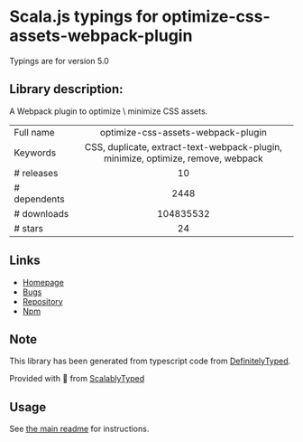 
# Scala.js typings for optimize-css-assets-webpack-plugin

Typings are for version 5.0

## Library description:
A Webpack plugin to optimize \ minimize CSS assets.

|                    |                 |
| ------------------ | :-------------: |
| Full name          | optimize-css-assets-webpack-plugin |
| Keywords           | CSS, duplicate, extract-text-webpack-plugin, minimize, optimize, remove, webpack |
| # releases         | 10 |
| # dependents       | 2448 |
| # downloads        | 104835532 |
| # stars            | 24 |

## Links
- [Homepage](http://github.com/NMFR/optimize-css-assets-webpack-plugin)
- [Bugs](https://github.com/NMFR/optimize-css-assets-webpack-plugin/issues)
- [Repository](https://github.com/NMFR/optimize-css-assets-webpack-plugin)
- [Npm](https://www.npmjs.com/package/optimize-css-assets-webpack-plugin)
    


## Note
This library has been generated from typescript code from [DefinitelyTyped](https://definitelytyped.org).

Provided with :purple_heart: from [ScalablyTyped](https://github.com/oyvindberg/ScalablyTyped)

## Usage
See [the main readme](../../readme.md) for instructions.


